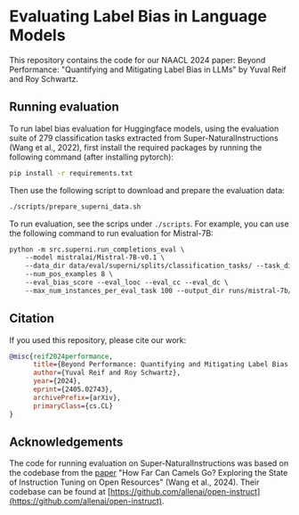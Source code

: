 # Evaluating Label Bias in Language Models

This repository contains the code for our NAACL 2024 paper: Beyond Performance: "Quantifying and Mitigating Label Bias in LLMs" by Yuval Reif and Roy Schwartz.

## Running evaluation

To run label bias evaluation for Huggingface models, using the evaluation suite of 279 classification tasks extracted from Super-NaturalInstructions (Wang et al., 2022), 
first install the required packages by running the following command (after installing pytorch):

```bash
pip install -r requirements.txt
```

Then use the following script to download and prepare the evaluation data:

```bash
./scripts/prepare_superni_data.sh
```

To run evaluation, see the scrips under `./scripts`. For example, you can use the following command to run evaluation for Mistral-7B:

```csh
python -m src.superni.run_completions_eval \
    --model mistralai/Mistral-7B-v0.1 \
    --data_dir data/eval/superni/splits/classification_tasks/ --task_dir data/eval/superni/classification_tasks/ \
    --num_pos_examples 8 \
    --eval_bias_score --eval_looc --eval_cc --eval_dc \
    --max_num_instances_per_eval_task 100 --output_dir runs/mistral-7b/8_shots/
```


## Citation

If you used this repository, please cite our work:

```bibtex
@misc{reif2024performance,
      title={Beyond Performance: Quantifying and Mitigating Label Bias in LLMs}, 
      author={Yuval Reif and Roy Schwartz},
      year={2024},
      eprint={2405.02743},
      archivePrefix={arXiv},
      primaryClass={cs.CL}
}
```

## Acknowledgements
The code for running evaluation on Super-NaturalInstructions was based on the codebase from the [paper](https://arxiv.org/abs/2306.04751) "How Far Can Camels Go? Exploring the State of Instruction Tuning on Open Resources" (Wang et al., 2024). Their codebase can be found at [https://github.com/allenai/open-instruct](https://github.com/allenai/open-instruct).
